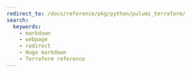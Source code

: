 ```yaml
---
redirect_to: /docs/reference/pkg/python/pulumi_terraform/
search:
  keywords:
    - markdown
    - webpage
    - redirect
    - Hugo markdown
    - Terraform reference
---
```



